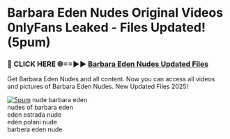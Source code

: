 # Barbara Eden Nudes Original Videos 0nlyFans Leaked - Files Updated! (5pum)

<h3>🔴 CLICK HERE 🌐==►► <a href="https://tinyurl.com/4mcuefdz" rel="nofollow">Barbara Eden Nudes Updated Files</a></h3>

Get Barbara Eden Nudes and all content. Now you can access all videos and pictures of Barbara Eden Nudes. New Updated Files 2025!

[![5pum](https://i.imgur.com/StAQSOY.gif)](https://tinyurl.com/4mcuefdz)
nude barbara eden<br>
nudes of barbara eden<br>
eden estrada nude<br>
eden polani nude<br>
barbera eden nude